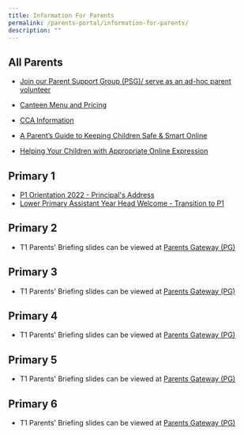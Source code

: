 ```yaml
---
title: Information For Parents
permalink: /parents-portal/information-for-parents/
description: ""
---
```

## All Parents


*   [Join our Parent Support Group (PSG)/ serve as an ad-hoc parent volunteer](https://peitongpri.moe.edu.sg/our-people/psg/)
*   [Canteen Menu and Pricing](https://go.gov.sg/ptpscanteen)  
    
*   [CCA Information](https://staging.dnwkm7pl2hkf8.amplifyapp.com/ptps-experience/co-curricular-activities-cca/)
*   [A Parent’s Guide to Keeping Children Safe & Smart Online](/files/Parents%20Portal/Safe%20and%20Smart%20Online%20Parent%20Guide.pdf)
*   [Helping Your Children with Appropriate Online Expression](/files/Parents%20Portal/Parents%20Tipsheet%20-%20Appropriate%20Online%20Expression.pdf)

## Primary 1


*   [P1 Orientation 2022 - Principal's Address](/files/Parents%20Portal/P1%20Orientation%202022%20-%20Principals%20Address.pdf)
*   [Lower Primary Assistant Year Head Welcome - Transition to P1](/files/Parents%20Portal/Lower%20Primary%20Assistant%20Year%20Head%20Welcome%20-%20Transition%20to%20P1.pdf)


## Primary 2
* T1 Parents' Briefing slides can be viewed at [Parents Gateway (PG)](https://pg.moe.edu.sg/)

## Primary 3
* T1 Parents' Briefing slides can be viewed at [Parents Gateway (PG)](https://pg.moe.edu.sg/)

## Primary 4
* T1 Parents' Briefing slides can be viewed at [Parents Gateway (PG)](https://pg.moe.edu.sg/)

## Primary 5
* T1 Parents' Briefing slides can be viewed at [Parents Gateway (PG)](https://pg.moe.edu.sg/)

## Primary 6
* T1 Parents' Briefing slides can be viewed at [Parents Gateway (PG)](https://pg.moe.edu.sg/)